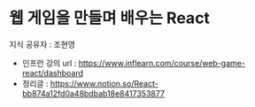 # 웹 게임을 만들며 배우는 React
지식 공유자 : 조현영

- 인프런 강의 url : https://www.inflearn.com/course/web-game-react/dashboard
- 정리글 : https://www.notion.so/React-bb874a12fd0a48bdbab18e8417353877
